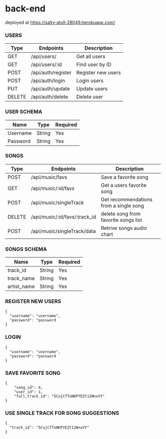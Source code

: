 # back-end

deployed at
https://salty-atoll-28049.herokuapp.com/

### USERS

Type | Endpoints | Description
-----|-----------|------------
GET | /api/users/ | Get all users
GET | /api/users/:id | Find user by ID
POST | /api/auth/register | Register new users
POST | /api/auth/login | Login users
PUT | /api/auth/update | Update users
DELETE | /api/auth/delete | Delete user

### USER SCHEMA

Name | Type | Required
-----|------|---------
Username | String | Yes
Password | String | Yes

### SONGS

Type | Endpoints | Description
-----|-----------|------------
POST | /api/music/favs | Save a favorite song
GET | /api/music/:id/favs | Get a users favorite song
POST | /api/music/singleTrack | Get recommendations from a single song
DELETE | /api/music/:id/favs/:track_id | delete song from favorite songs list
POST | /api/music/singleTrack/data | Retrive songs audio chart

### SONGS SCHEMA 

Name | Type | Required
-----|------|---------
track_id | String | Yes
track_name | String | Yes
artist_name | String | Yes

### REGISTER NEW USERS

```
{
  "username": "username",
  "password": "password
}
```

### LOGIN

```
{
  "username": "username",
  "password": "password
}
```

### SAVE FAVORITE SONG

```
{
    "song_id": 4,
    "user_id": 1,
    "full_track_id": "5CujCfToNKPYEZt12WnxVY"
}
```

### USE SINGLE TRACK FOR SONG SUGGESTIONS

```
{
  "track_id": "5CujCfToNKPYEZt12WnxVY"
}
```
